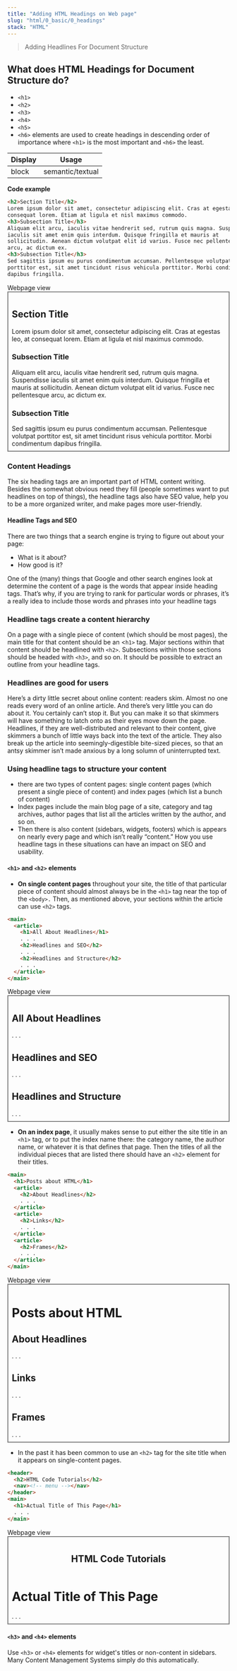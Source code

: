 ```yaml
---
title: "Adding HTML Headings on Web page"
slug: "html/0_basic/0_headings"
stack: "HTML"
---
```


> Adding Headlines For Document Structure

## What does HTML Headings for Document Structure do?

- `<h1>`
- `<h2>`
- `<h3>`
- `<h4>`
- `<h5>`
- `<h6>` elements are used to create headings in descending order of importance where `<h1>` is the most important and `<h6>` the least.

| Display | Usage            |
| ------- | ---------------- |
| block   | semantic/textual |

**Code example**

```html
<h2>Section Title</h2>
Lorem ipsum dolor sit amet, consectetur adipiscing elit. Cras at egestas leo, at
consequat lorem. Etiam at ligula et nisl maximus commodo.
<h3>Subsection Title</h3>
Aliquam elit arcu, iaculis vitae hendrerit sed, rutrum quis magna. Suspendisse
iaculis sit amet enim quis interdum. Quisque fringilla et mauris at
sollicitudin. Aenean dictum volutpat elit id varius. Fusce nec pellentesque
arcu, ac dictum ex.
<h3>Subsection Title</h3>
Sed sagittis ipsum eu purus condimentum accumsan. Pellentesque volutpat
porttitor est, sit amet tincidunt risus vehicula porttitor. Morbi condimentum
dapibus fringilla.
```

<div>Webpage view</div>
<div style="border: 2px solid grey; padding:8px">
<h2>Section Title</h2>
Lorem ipsum dolor sit amet, consectetur adipiscing elit. Cras at egestas leo, at
consequat lorem. Etiam at ligula et nisl maximus commodo.
<h3>Subsection Title</h3>
Aliquam elit arcu, iaculis vitae hendrerit sed, rutrum quis magna. Suspendisse
iaculis sit amet enim quis interdum. Quisque fringilla et mauris at
sollicitudin. Aenean dictum volutpat elit id varius. Fusce nec pellentesque
arcu, ac dictum ex.
<h3>Subsection Title</h3>
Sed sagittis ipsum eu purus condimentum accumsan. Pellentesque volutpat
porttitor est, sit amet tincidunt risus vehicula porttitor. Morbi condimentum
dapibus fringilla.
</div>

### Content Headings

The six heading tags are an important part of HTML content writing. Besides the somewhat obvious need they fill (people sometimes want to put headlines on top of things), the headline tags also have SEO value, help you to be a more organized writer, and make pages more user-friendly.

#### Headline Tags and SEO

There are two things that a search engine is trying to figure out about your page:

- What is it about?
- How good is it?

One of the (many) things that Google and other search engines look at determine the content of a page is the words that appear inside heading tags. That’s why, if you are trying to rank for particular words or phrases, it’s a really idea to include those words and phrases into your headline tags

### Headline tags create a content hierarchy

On a page with a single piece of content (which should be most pages), the main title for that content should be an <`h1>` tag. Major sections within that content should be headlined with `<h2>`. Subsections within those sections should be headed with `<h3>`, and so on. It should be possible to extract an outline from your headline tags.

### Headlines are good for users

Here’s a dirty little secret about online content: readers skim. Almost no one reads every word of an online article. And there’s very little you can do about it. You certainly can’t stop it. But you can make it so that skimmers will have something to latch onto as their eyes move down the page. Headlines, if they are well-distributed and relevant to their content, give skimmers a bunch of little ways back into the text of the article. They also break up the article into seemingly-digestible bite-sized pieces, so that an antsy skimmer isn’t made anxious by a long solumn of uninterrupted text.

### Using headline tags to structure your content

- there are two types of content pages: single content pages (which present a single piece of content) and index pages (which list a bunch of content)
- Index pages include the main blog page of a site, category and tag archives, author pages that list all the articles written by the author, and so on.
- Then there is also content (sidebars, widgets, footers) which is appears on nearly every page and which isn’t really “content.” How you use headline tags in these situations can have an impact on SEO and usability.

#### `<h1>` and `<h2>` elements

- **On single content pages** throughout your site, the title of that particular piece of content should almost always be in the `<h1>` tag near the top of the `<body>.` Then, as mentioned above, your sections within the article can use `<h2>` tags.

```html
<main>
  <article>
    <h1>All About Headlines</h1>
    . . .
    <h2>Headlines and SEO</h2>
    . . .
    <h2>Headlines and Structure</h2>
    . . .
  </article>
</main>
```

<div>Webpage view</div>
<div style="border: 2px solid grey; padding:8px">
<main>
  <article>
    <h1>All About Headlines</h1>
    . . .
    <h2>Headlines and SEO</h2>
    . . .
    <h2>Headlines and Structure</h2>
    . . .
  </article>
</main>
</div>

- **On an index page**, it usually makes sense to put either the site title in an `<h1>` tag, or to put the index name there: the category name, the author name, or whatever it is that defines that page. Then the titles of all the individual pieces that are listed there should have an `<h2>` element for their titles.

```html
<main>
  <h1>Posts about HTML</h1>
  <article>
    <h2>About Headlines</h2>
    . . .
  </article>
  <article>
    <h2>Links</h2>
    . . .
  </article>
  <article>
    <h2>Frames</h2>
    . . .
  </article>
</main>
```

<div>Webpage view</div>
<div style="border: 2px solid grey; padding:8px">
<main>
  <h1>Posts about HTML</h1>
  <article>
    <h2>About Headlines</h2>
    . . .
  </article>
  <article>
    <h2>Links</h2>
    . . .
  </article>
  <article>
    <h2>Frames</h2>
    . . .
  </article>
</main>
</div>

- In the past it has been common to use an `<h2>` tag for the site title when it appears on single-content pages.

```html
<header>
  <h2>HTML Code Tutorials</h2>
  <nav><!-- menu --></nav>
</header>
<main>
  <h1>Actual Title of This Page</h1>
  . . .
</main>
```

<div>Webpage view</div>
<div style="border: 2px solid grey; padding:8px">
<header>
  <h2>HTML Code Tutorials</h2>
  <nav><!-- menu --></nav>
</header>
<main>
  <h1>Actual Title of This Page</h1>
  . . .
</main>
</div>

#### `<h3>` and `<h4>` elements

Use `<h3>` or `<h4>` elements for widget's titles or non-content in sidebars. Many Content Management Systems simply do this automatically.

